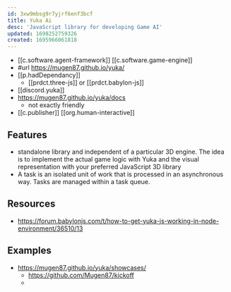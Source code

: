 ```yaml
---
id: 3xw9mbsg9r7yjrf6enf3bcf
title: Yuka Ai
desc: 'JavaScript library for developing Game AI'
updated: 1698252759326
created: 1695966061818
---
```


- [[c.software.agent-framework]] [[c.software.game-engine]]
- #url https://mugen87.github.io/yuka/
- [[p.hadDependancy]]
  - [[prdct.three-js]] or [[prdct.babylon-js]]
- [[discord.yuka]]
- https://mugen87.github.io/yuka/docs 
  - not exactly friendly
- [[c.publisher]] [[org.human-interactive]]

## Features

- standalone library and independent of a particular 3D engine. The idea is to implement the actual game logic with Yuka and the visual representation with your preferred JavaScript 3D library
- A task is an isolated unit of work that is processed in an asynchronous way. Tasks are managed within a task queue.

## Resources

- https://forum.babylonjs.com/t/how-to-get-yuka-js-working-in-node-environment/36510/13

## Examples

- https://mugen87.github.io/yuka/showcases/
  - https://github.com/Mugen87/kickoff
  - 